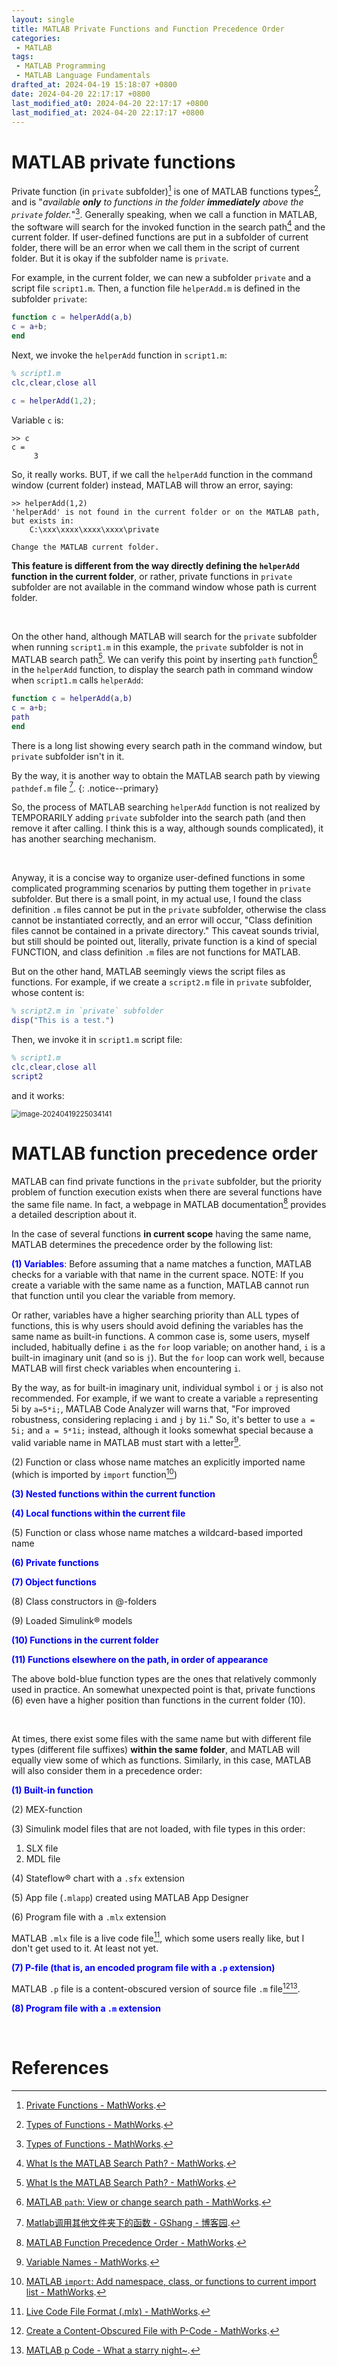 ```yaml
---
layout: single
title: MATLAB Private Functions and Function Precedence Order
categories:
 - MATLAB
tags:
 - MATLAB Programming
 - MATLAB Language Fundamentals
drafted_at: 2024-04-19 15:18:07 +0800
date: 2024-04-20 22:17:17 +0800
last_modified_at0: 2024-04-20 22:17:17 +0800
last_modified_at: 2024-04-20 22:17:17 +0800
---
```


# MATLAB private functions

Private function (in `private` subfolder)[^1] is one of MATLAB functions types[^2], and is "*available **only** to functions in the folder **immediately** above the `private` folder.*"[^2]. Generally speaking, when we call a function in MATLAB, the software will search for the invoked function in the search path[^6] and the current folder. If user-defined functions are put in a subfolder of current folder, there will be an error when we call them in the script of current folder. But it is okay if the subfolder name is `private`.

For example, in the current folder, we can new a subfolder `private` and a script file `script1.m`. Then, a function file `helperAdd.m` is defined in the subfolder `private`:

```matlab
function c = helperAdd(a,b)
c = a+b;
end
```

Next, we invoke the `helperAdd` function in `script1.m`:

```matlab
% script1.m
clc,clear,close all

c = helperAdd(1,2);
```

Variable `c` is:

```
>> c
c =
     3
```

So, it really works. BUT, if we call the `helperAdd` function in the command window (current folder) instead, MATLAB will throw an error, saying:

```
>> helperAdd(1,2)
'helperAdd' is not found in the current folder or on the MATLAB path, but exists in:
    C:\xxx\xxxx\xxxx\xxxx\private

Change the MATLAB current folder.
```

**This feature is different from the way directly defining the `helperAdd` function in the current folder**, or rather, private functions in `private` subfolder are not available in the command window whose path is current folder.

<br>

On the other hand, although MATLAB will search for the `private` subfolder when running `script1.m` in this example, the `private` subfolder is not in MATLAB search path[^6]. We can verify this point by inserting `path` function[^3] in the `helperAdd` function, to display the search path in command window when `script1.m` calls `helperAdd`:

```matlab
function c = helperAdd(a,b)
c = a+b;
path
end
```

There is a long list showing every search path in the command window, but `private` subfolder isn't in it.

By the way, it is another way to obtain the MATLAB search path by viewing `pathdef.m` file [^4].
{: .notice--primary}

So, the process of MATLAB searching `helperAdd` function is not realized by TEMPORARILY adding `private` subfolder into the search path (and then remove it after calling. I think this is a way, although sounds complicated), it has another searching mechanism.

<br>

Anyway, it is a concise way to organize user-defined functions in some complicated programming scenarios by putting them together in `private` subfolder. But there is a small point, in my actual use, I found the class definition `.m` files cannot be put in the `private` subfolder, otherwise the class cannot be instantiated correctly, and an error will occur, "Class definition files cannot be contained in a private directory." This caveat sounds trivial, but still should be pointed out, literally, private function is a kind of special FUNCTION, and class definition `.m` files are not functions for MATLAB. 

But on the other hand, MATLAB seemingly views the script files as functions. For example, if we create a `script2.m` file in `private` subfolder, whose content is:

```matlab
% script2.m in `private` subfolder
disp("This is a test.")
```

Then, we invoke it in `script1.m` script file:

```matlab
% script1.m
clc,clear,close all
script2
```

and it works:

<img src="https://raw.githubusercontent.com/HelloWorld-1017/blog-images/main/imgs/202404192250985.png" alt="image-20240419225034141" style="zoom: 80%;" />

<br>

# MATLAB function precedence order

MATLAB can find private functions in the `private` subfolder, but the priority problem of function execution exists when there are several functions have the same file name. In fact, a webpage in MATLAB documentation[^5] provides a detailed description about it. 

In the case of several functions **in current scope** having the same name, MATLAB determines the precedence order by the following list:

**<font color='blue'>(1) Variables</font>**: Before assuming that a name matches a function, MATLAB checks for a variable with that name in the current space. NOTE: If you create a variable with the same name as a function, MATLAB cannot run that function until you clear the variable from memory.

Or rather, variables have a higher searching priority than ALL types of functions, this is why users should avoid defining the variables has the same name as built-in functions. A common case is, some users, myself included, habitually define `i` as the `for` loop variable; on another hand, `i` is a built-in imaginary unit (and so is `j`). But the `for` loop can work well, because MATLAB will first check variables when encountering `i`.

By the way, as for built-in imaginary unit, individual symbol `i` or `j` is also not recommended. For example, if we want to create a variable `a` representing $5\mathrm{i}$ by `a=5*i;`, MATLAB Code Analyzer will warns that,  "For improved robustness, considering replacing `i` and `j` by `1i`." So, it's better to use `a = 5i;` and `a = 5*1i;` instead, although it looks somewhat special because a valid variable name in MATLAB must start with a letter[^7].

(2) Function or class whose name matches an explicitly imported name (which is imported by `import` function[^8])

**<font color='blue'>(3) Nested functions within the current function</font>**

**<font color='blue'>(4) Local functions within the current file</font>**

(5) Function or class whose name matches a wildcard-based imported name

**<font color='blue'>(6) Private functions</font>**

**<font color='blue'>(7) Object functions</font>**

(8) Class constructors in @-folders

(9) Loaded Simulink® models

**<font color='blue'>(10) Functions in the current folder</font>**

**<font color='blue'>(11) Functions elsewhere on the path, in order of appearance</font>**

The above bold-blue function types are the ones that relatively commonly used in practice. An somewhat unexpected point is that, private functions (6) even have a higher position than functions in the current folder (10).

<br>

At times, there exist some files with the same name but with different file types (different file suffixes) **within the same folder**, and MATLAB will equally view some of which as functions. Similarly, in this case, MATLAB will also consider them in a precedence order:

**<font color='blue'>(1) Built-in function</font>**

(2) MEX-function

(3) Simulink model files that are not loaded, with file types in this order:

1. SLX file
2. MDL file

(4) Stateflow® chart with a `.sfx` extension

(5) App file (`.mlapp`) created using MATLAB App Designer

(6) Program file with a `.mlx` extension

MATLAB `.mlx` file is a live code file[^9], which some users really like, but I don't get used to it. At least not yet.

**<font color='blue'>(7) P-file (that is, an encoded program file with a `.p` extension)</font>**

MATLAB `.p` file is a content-obscured version of source file `.m` file[^10][^11].

**<font color='blue'>(8) Program file with a `.m` extension</font>**

<br>

# References

[^1]: [Private Functions - MathWorks](https://ww2.mathworks.cn/help/matlab/matlab_prog/private-functions.html).
[^2]: [Types of Functions - MathWorks](https://ww2.mathworks.cn/help/matlab/matlab_prog/types-of-functions.html).
[^3]: [MATLAB `path`: View or change search path - MathWorks](https://ww2.mathworks.cn/help/matlab/ref/path.html).
[^4]: [Matlab调用其他文件夹下的函数 - GShang - 博客园](https://www.cnblogs.com/gshang/p/14489731.html).
[^5]: [MATLAB Function Precedence Order - MathWorks](https://ww2.mathworks.cn/help/matlab/matlab_prog/function-precedence-order.html).
[^6]: [What Is the MATLAB Search Path? - MathWorks](https://ww2.mathworks.cn/help/matlab/matlab_env/what-is-the-matlab-search-path.html).
[^7]: [Variable Names - MathWorks](https://ww2.mathworks.cn/help/matlab/matlab_prog/variable-names.html).
[^8]: [MATLAB `import`: Add namespace, class, or functions to current import list - MathWorks](https://ww2.mathworks.cn/help/matlab/ref/import.html).
[^9]: [Live Code File Format (.mlx) - MathWorks](https://ww2.mathworks.cn/help/matlab/matlab_prog/live-script-file-format.html).
[^10]: [Create a Content-Obscured File with P-Code - MathWorks](https://ww2.mathworks.cn/help/matlab/matlab_prog/building-a-content-obscured-format-with-p-code.html).
[^11]: [MATLAB p Code - What a starry night~](https://helloworld-1017.github.io/2023-09-22/19-07-51.html).
